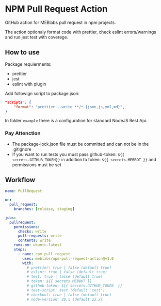 # NPM Pull Request Action

GitHub action for MEBlabs pull request in npm projects.

The action optionaly format code with prettier, check eslint errors/warnings and run jest test with coverege.

## How to use

Package requierments:

- prettier 
- jest 
- eslint with plugin

Add followign script to package.json:

```json
"scripts": {
	"format": "prettier --write **/*.{json,js,yml,md}",
}
```

In folder `example` there is a configuration for standard NodeJS Rest Api.

### Pay Attenction
- The package-lock.json file must be committed and can not be in the .gitignore
- If you want to run tests you must pass github-token: `${{ secrets.GITHUB_TOKEN}}` in addition to token: `${{ secrets.MEBBOT }}` and permissions must be set

## Workflow

```yml
name: PullRequest

on:
  pull_request:
    branches: [release, staging]

jobs:
  pullrequest:
    permissions:
      checks: write
      pull-requests: write
      contents: write
    runs-on: ubuntu-latest
    steps:
      - name: npm pull request
        uses: meblabs/npm-pull-request-action@v1.0
        with:
          # prettier: true | false (default true)
          # eslint: true | false (default true)
          # test: true | false (default true)
          # token: ${{ secrets.MEBBOT }}
          # github-token: ${{ secrets.GITHUB_TOKEN  }}
          # test-script: test (default 'test')
          # checkout: true | false (default true)
          # node-version: 20.x (default 22.x)
```
